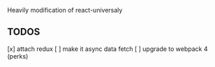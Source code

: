 Heavily modification of react-universaly

TODOS
-----
[x] attach redux
[ ] make it async data fetch
[ ] upgrade to webpack 4 (perks)


